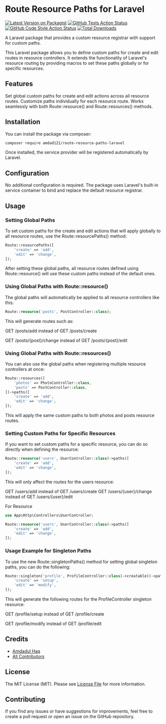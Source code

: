 # Route Resource Paths for Laravel
[![Latest Version on Packagist](https://img.shields.io/packagist/v/amdad121/route-resource-paths-laravel.svg?style=flat-square)](https://packagist.org/packages/amdad121/route-resource-paths-laravel)
[![GitHub Tests Action Status](https://img.shields.io/github/actions/workflow/status/amdad121/route-resource-paths-laravel/run-tests.yml?branch=main&label=tests&style=flat-square)](https://github.com/amdad121/route-resource-paths-laravel/actions?query=workflow%3Arun-tests+branch%3Amain)
[![GitHub Code Style Action Status](https://img.shields.io/github/actions/workflow/status/amdad121/route-resource-paths-laravel/fix-php-code-style-issues.yml?branch=main&label=code%20style&style=flat-square)](https://github.com/amdad121/route-resource-paths-laravel/actions?query=workflow%3A"Fix+PHP+code+style+issues"+branch%3Amain)
[![Total Downloads](https://img.shields.io/packagist/dt/amdad121/route-resource-paths-laravel.svg?style=flat-square)](https://packagist.org/packages/amdad121/route-resource-paths-laravel)

A Laravel package that provides a custom resource registrar with support for custom paths.

This Laravel package allows you to define custom paths for create and edit routes in resource controllers. It extends the functionality of Laravel's resource routing by providing macros to set these paths globally or for specific resources.

## Features
Set global custom paths for create and edit actions across all resource routes.
Customize paths individually for each resource route.
Works seamlessly with both Route::resource() and Route::resources() methods.

## Installation

You can install the package via composer:

```bash
composer require amdad121/route-resource-paths-laravel
```
Once installed, the service provider will be registered automatically by Laravel.

## Configuration
No additional configuration is required. The package uses Laravel's built-in service container to bind and replace the default resource registrar.

## Usage

### Setting Global Paths
To set custom paths for the create and edit actions that will apply globally to all resource routes, use the Route::resourcePaths() method:

```php
Route::resourcePaths([
    'create' => 'add',
    'edit' => 'change',
]);
```
After setting these global paths, all resource routes defined using Route::resource() will use these custom paths instead of the default ones.

### Using Global Paths with Route::resource()
The global paths will automatically be applied to all resource controllers like this:

```php
Route::resource('posts', PostController::class);
```
This will generate routes such as:

GET /posts/add instead of GET /posts/create

GET /posts/{post}/change instead of GET /posts/{post}/edit

### Using Global Paths with Route::resources()
You can also use the global paths when registering multiple resource controllers at once:

```php
Route::resources([
    'photos' => PhotoController::class,
    'posts' => PostController::class,
])->paths([
    'create' => 'add',
    'edit' => 'change',
]);
```
This will apply the same custom paths to both photos and posts resource routes.

### Setting Custom Paths for Specific Resources
If you want to set custom paths for a specific resource, you can do so directly when defining the resource:

```php
Route::resource('users', UserController::class)->paths([
    'create' => 'add',
    'edit' => 'change',
]);
```

This will only affect the routes for the users resource:

GET /users/add instead of GET /users/create
GET /users/{user}/change instead of GET /users/{user}/edit

For Resource

```php
use App\Http\Controllers\UserController;

Route::resource('users', UserController::class)->paths([
    'create' => 'add',
    'edit' => 'change',
]);
```

### Usage Example for Singleton Paths
To use the new Route::singletonPaths() method for setting global singleton paths, you can do the following:

```php
Route::singleton('profile', ProfileController::class)->creatable()->paths([
    'create' => 'setup',
    'edit' => 'modify',
]);
```

This will generate the following routes for the ProfileController singleton resource:

GET /profile/setup instead of GET /profile/create

GET /profile/modify instead of GET /profile/edit

## Credits

-   [Amdadul Haq](https://github.com/amdad121)
-   [All Contributors](../../contributors)

## License

The MIT License (MIT). Please see [License File](LICENSE.md) for more information.

## Contributing
If you find any issues or have suggestions for improvements, feel free to create a pull request or open an issue on the GitHub repository.